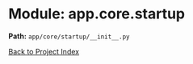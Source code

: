 # Module: app.core.startup

**Path:** `app/core/startup/__init__.py`

[Back to Project Index](../../../../index.md)
